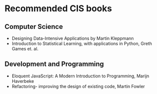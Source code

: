 # Recommended CIS books
## Computer Science
* Designing Data-Intensive Applications by Martin Kleppmann
* Introduction to Statistical Learning, with applications in Python, Greth Games et. al.

## Development and Programming
* Eloquent JavaScript: A Modern Introduction to Programming, Marijn Haverbeke
* Refactoring- improving the design of existing code,  Martin Fowler
